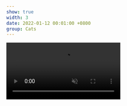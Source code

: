 ```yaml
---
show: true
width: 3
date: 2022-01-12 00:01:00 +0800
group: Cats
---
```

<video autoplay muted loop playsinline class="w-100 rounded">
  <source src="{{ '/assets/images/cat/catvid3.mp4' | relative_url }}" type="video/mp4">
</video>

